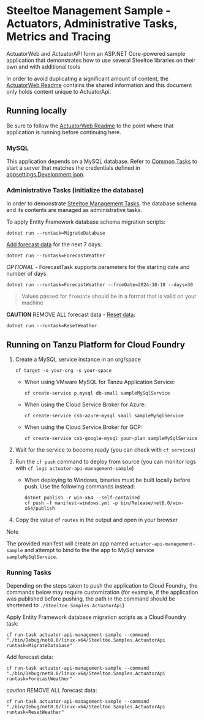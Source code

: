 ﻿# Steeltoe Management Sample - Actuators, Administrative Tasks, Metrics and Tracing

ActuatorWeb and ActuatorAPI form an ASP.NET Core-powered sample application that demonstrates how to use several
Steeltoe libraries on their own and with additional tools

In order to avoid duplicating a significant amount of content, the [ActuatorWeb Readme](../ActuatorWeb/README.md)
contains the shared information and this document only holds content unique to ActuatorApi.

## Running locally

Be sure to follow the [ActuatorWeb Readme](../ActuatorWeb/README.md) to the point where that application is running
before continuing here.

### MySQL

This application depends on a MySQL database. Refer to [Common Tasks](../../../CommonTasks.md#MySQL) to start a server
that matches the credentials defined in [appsettings.Development.json](./appsettings.Development.json).

### Administrative Tasks (initialize the database)

In order to demonstrate [Steeltoe Management Tasks](https://docs.steeltoe.io/api/v3/management/tasks.html), the database
schema and its contents are managed as administrative tasks.

To apply Entity Framework database schema migration scripts:

```shell
dotnet run --runtask=MigrateDatabase
```

[Add forecast data](./AdminTasks/ForecastTask.cs) for the next 7 days:

```shell
dotnet run --runtask=ForecastWeather
```

*OPTIONAL* - ForecastTask supports parameters for the starting date and number of days:

```shell
dotnet run --runtask=ForecastWeather --fromDate=2024-10-18 --days=30
```

> Values passed for `fromDate` should be in a format that is valid on your machine

**CAUTION** REMOVE ALL forecast data - [Reset data](./AdminTasks/ResetTask.cs):

```shell
dotnet run --runtask=ResetWeather
```

## Running on Tanzu Platform for Cloud Foundry

1. Create a MySQL service instance in an org/space

   ```shell
   cf target -o your-org -s your-space
   ```

    * When using VMware MySQL for Tanzu Application Service:

      ```shell
      cf create-service p.mysql db-small sampleMySqlService
      ```

    * When using the Cloud Service Broker for Azure:

      ```shell
      cf create-service csb-azure-mysql small sampleMySqlService
      ```

    * When using the Cloud Service Broker for GCP:

      ```shell
      cf create-service csb-google-mysql your-plan sampleMySqlService
      ```

1. Wait for the service to become ready (you can check with `cf services`)
1. Run the `cf push` command to deploy from source (you can monitor logs with `cf logs actuator-api-management-sample`)
    * When deploying to Windows, binaries must be built locally before push. Use the following commands instead:

      ```shell
      dotnet publish -r win-x64 --self-contained
      cf push -f manifest-windows.yml -p bin/Release/net8.0/win-x64/publish
      ```

1. Copy the value of `routes` in the output and open in your browser

> [!NOTE]  
> The provided manifest will create an app named `actuator-api-management-sample` and attempt to bind to the the app to
> MySql service `sampleMySqlService`.

### Running Tasks

Depending on the steps taken to push the application to Cloud Foundry, the commands below may require customization (for
example, if the application was published before pushing, the path in the command should be shortened to
`./Steeltoe.Samples.ActuatorApi`)

Apply Entity Framework database migration scripts as a Cloud Foundry task:

```shell
cf run-task actuator-api-management-sample --command "./bin/Debug/net8.0/linux-x64/Steeltoe.Samples.ActuatorApi runtask=MigrateDatabase" 
```

Add forecast data:

```shell
cf run-task actuator-api-management-sample --command "./bin/Debug/net8.0/linux-x64/Steeltoe.Samples.ActuatorApi runtask=ForecastWeather" 
```

*caution* REMOVE ALL forecast data:

```shell
cf run-task actuator-api-management-sample --command "./bin/Debug/net8.0/linux-x64/Steeltoe.Samples.ActuatorApi runtask=ResetWeather" 
```
